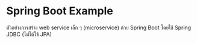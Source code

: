 # Spring Boot Example

ตัวอย่างการสร้าง web service เล็ก ๆ (microservice) ด้วย Spring Boot
โดยใช้ Spring JDBC (ไม่ได้ใช้ JPA)
